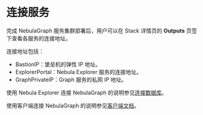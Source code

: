 # 连接服务

完成 NebulaGraph 服务集群部署后，用户可以在 Stack 详情页的 **Outputs** 页签下查看各服务的连接地址。

连接地址包括：

- BastionIP：堡垒机的弹性 IP 地址。
- ExplorerPortal：Nebula Explorer 服务的连接地址。
- GraphPrivateIP：Graph 服务的私网 IP 地址。

使用 Nebula Explorer 连接 NebulaGraph 的说明参见[连接数据库](../../nebula-explorer/deploy-connect/ex-ug-connect.md)。

使用客户端连接 NebulaGraph 的说明参见[客户端文档](../../14.client/1.nebula-client.md)。
